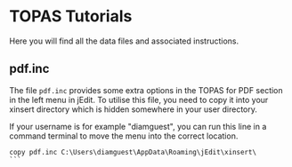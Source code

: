 # TOPAS Tutorials
Here you will find all the data files and associated instructions.

## pdf.inc
The file `pdf.inc` provides some extra options in the TOPAS for PDF section in the left menu in jEdit. 
To utilise this file, you need to copy it into your xinsert directory which is hidden somewhere in your user directory. 

If your username is for example "diamguest", you can run this line in a command terminal to move the menu into the correct location. 
```
copy pdf.inc C:\Users\diamguest\AppData\Roaming\jEdit\xinsert\
``` 
